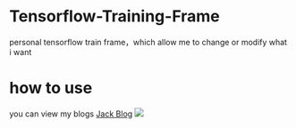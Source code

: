 # Tensorflow-Training-Frame
personal tensorflow train frame，which allow me to change or modify what i want
# how to use
you can view my blogs 
[Jack Blog](https://jackyanghc.github.io/2019/08/13/jacktf_tensorflow%E4%B8%AA%E4%BA%BA%E6%B7%B1%E5%BA%A6%E5%AD%A6%E4%B9%A0%E6%A1%86%E6%9E%B6-0/)
![](https://jackyanghc-picture.oss-cn-beijing.aliyuncs.com/20190822124421.png)